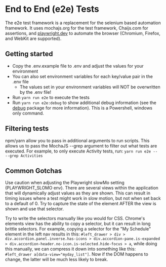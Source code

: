 # End to End (e2e) Tests


The e2e test framework is a replacement for the selenium based automation framework. It uses mochajs.org for the test framework, Chaijs.com for assertions, and [playwright.dev](https://playwright.dev/) to automate the browser (Chromium, Firefox, and WebKit are supported).

## Getting started
  - Copy the .env.example file to .env and adjust the values for your environment
  - You can also set environment variables for each key/value pair in the .env file
      - The values set in your environment variables will NOT be overwritten by the .env file!
  - Run `yarn run e2e` to execute the tests
  - Run `yarn run e2e:debug` to show additional debug information (see the [debug](https://www.npmjs.com/package/debug) package for more information). This is a Powershell, windows only command.

## Filtering tests
npm/yarn allow you to pass in additional arguments to run scripts. This allows us to pass the MochaJS --grep argument to filter out what tests are executed. For example, to only execute Activity tests, run: `yarn run e2e -- --grep Activities`

## Common Gotchas
  Use caution when adjusting the Playwright slowMo setting (PLAYWRIGHT_SLOMO env). There are several views within the application that will dynamically adjust values as they are shown. This can result in timing issues where a test might work in slow motion, but not when set back to a default of 0. Try to capture the state of the element AFTER the view is shown and use that selector.

  Try to write the selectors manually like you would for CSS. Chrome's elements view has the ability to copy a selector, but it can result in long brittle selectors. For example, copying a selector for the "My Schedule" element in the left nav results in this: `#left_drawer > div > div.accordion.panel.inverse.has-icons > div.accordion-pane.is-expanded > div.accordion-header.no-icon.is-selected.hide-focus > a`, while doing this manually, we can compress it down into something like this: `#left_drawer a[data-view="myday_list"]`. Now if the DOM happens to change, the latter will be much less likely to break.
